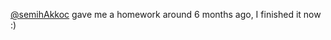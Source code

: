 [@semihAkkoc](https://github.com/semihAkkoc) gave me a homework around 6 months ago, I finished it now :)
